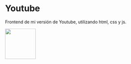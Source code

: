 # Youtube

Frontend de mi versión de Youtube, utilizando html, css y js.

<img src="https://i.imgur.com/RdODnGa.png" style=" width:100px ; height:100px " />

